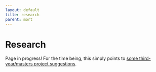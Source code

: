 ```yaml
---
layout: default
title: research
parent: mort
---
```


Research
========

Page in progress!  For the time being, this simply points to [some
third-year/masters project suggestions][projects].

[projects]: research/2010-projects/

